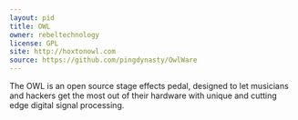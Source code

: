 ```yaml
---
layout: pid
title: OWL
owner: rebeltechnology 
license: GPL
site: http://hoxtonowl.com
source: https://github.com/pingdynasty/OwlWare
---
```

The OWL is an open source stage effects pedal, designed to let musicians and hackers get the most out of their hardware with unique and cutting edge digital signal processing.
